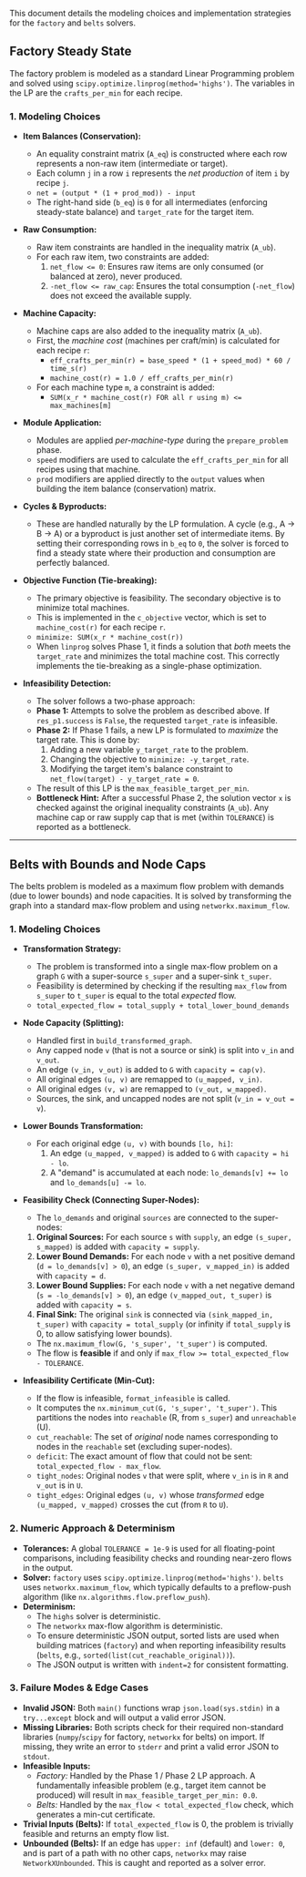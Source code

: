 This document details the modeling choices and implementation strategies for the `factory` and `belts` solvers.

## Factory Steady State

The factory problem is modeled as a standard Linear Programming problem and solved using `scipy.optimize.linprog(method='highs')`. The variables in the LP are the `crafts_per_min` for each recipe.

### 1. Modeling Choices

* **Item Balances (Conservation):**
    * An equality constraint matrix (`A_eq`) is constructed where each row represents a non-raw item (intermediate or target).
    * Each column `j` in a row `i` represents the *net production* of item `i` by recipe `j`.
    * `net = (output * (1 + prod_mod)) - input`
    * The right-hand side (`b_eq`) is `0` for all intermediates (enforcing steady-state balance) and `target_rate` for the target item.

* **Raw Consumption:**
    * Raw item constraints are handled in the inequality matrix (`A_ub`).
    * For each raw item, two constraints are added:
        1.  `net_flow <= 0`: Ensures raw items are only consumed (or balanced at zero), never produced.
        2.  `-net_flow <= raw_cap`: Ensures the total consumption (`-net_flow`) does not exceed the available supply.

* **Machine Capacity:**
    * Machine caps are also added to the inequality matrix (`A_ub`).
    * First, the *machine cost* (machines per craft/min) is calculated for each recipe `r`:
        * `eff_crafts_per_min(r) = base_speed * (1 + speed_mod) * 60 / time_s(r)`
        * `machine_cost(r) = 1.0 / eff_crafts_per_min(r)`
    * For each machine type `m`, a constraint is added:
        * `SUM(x_r * machine_cost(r) FOR all r using m) <= max_machines[m]`

* **Module Application:**
    * Modules are applied *per-machine-type* during the `prepare_problem` phase.
    * `speed` modifiers are used to calculate the `eff_crafts_per_min` for all recipes using that machine.
    * `prod` modifiers are applied directly to the `output` values when building the item balance (conservation) matrix.

* **Cycles & Byproducts:**
    * These are handled naturally by the LP formulation. A cycle (e.g., A -> B -> A) or a byproduct is just another set of intermediate items. By setting their corresponding rows in `b_eq` to `0`, the solver is forced to find a steady state where their production and consumption are perfectly balanced.

* **Objective Function (Tie-breaking):**
    * The primary objective is feasibility. The secondary objective is to minimize total machines.
    * This is implemented in the `c_objective` vector, which is set to `machine_cost(r)` for each recipe `r`.
    * `minimize: SUM(x_r * machine_cost(r))`
    * When `linprog` solves Phase 1, it finds a solution that *both* meets the `target_rate` and minimizes the total machine cost. This correctly implements the tie-breaking as a single-phase optimization.

* **Infeasibility Detection:**
    * The solver follows a two-phase approach:
    * **Phase 1:** Attempts to solve the problem as described above. If `res_p1.success` is `False`, the requested `target_rate` is infeasible.
    * **Phase 2:** If Phase 1 fails, a new LP is formulated to *maximize* the target rate. This is done by:
        1.  Adding a new variable `y_target_rate` to the problem.
        2.  Changing the objective to `minimize: -y_target_rate`.
        3.  Modifying the target item's balance constraint to `net_flow(target) - y_target_rate = 0`.
    * The result of this LP is the `max_feasible_target_per_min`.
    * **Bottleneck Hint:** After a successful Phase 2, the solution vector `x` is checked against the original inequality constraints (`A_ub`). Any machine cap or raw supply cap that is met (within `TOLERANCE`) is reported as a bottleneck.

---

## Belts with Bounds and Node Caps

The belts problem is modeled as a maximum flow problem with demands (due to lower bounds) and node capacities. It is solved by transforming the graph into a standard max-flow problem and using `networkx.maximum_flow`.

### 1. Modeling Choices

* **Transformation Strategy:**
    * The problem is transformed into a single max-flow problem on a graph `G` with a super-source `s_super` and a super-sink `t_super`.
    * Feasibility is determined by checking if the resulting `max_flow` from `s_super` to `t_super` is equal to the total *expected* flow.
    * `total_expected_flow = total_supply + total_lower_bound_demands`

* **Node Capacity (Splitting):**
    * Handled first in `build_transformed_graph`.
    * Any capped node `v` (that is not a source or sink) is split into `v_in` and `v_out`.
    * An edge `(v_in, v_out)` is added to `G` with `capacity = cap(v)`.
    * All original edges `(u, v)` are remapped to `(u_mapped, v_in)`.
    * All original edges `(v, w)` are remapped to `(v_out, w_mapped)`.
    * Sources, the sink, and uncapped nodes are not split (`v_in = v_out = v`).

* **Lower Bounds Transformation:**
    * For each original edge `(u, v)` with bounds `[lo, hi]`:
        1.  An edge `(u_mapped, v_mapped)` is added to `G` with `capacity = hi - lo`.
        2.  A "demand" is accumulated at each node: `lo_demands[v] += lo` and `lo_demands[u] -= lo`.

* **Feasibility Check (Connecting Super-Nodes):**
    * The `lo_demands` and original `sources` are connected to the super-nodes:
    1.  **Original Sources:** For each source `s` with `supply`, an edge `(s_super, s_mapped)` is added with `capacity = supply`.
    2.  **Lower Bound Demands:** For each node `v` with a net positive demand (`d = lo_demands[v] > 0`), an edge `(s_super, v_mapped_in)` is added with `capacity = d`.
    3.  **Lower Bound Supplies:** For each node `v` with a net negative demand (`s = -lo_demands[v] > 0`), an edge `(v_mapped_out, t_super)` is added with `capacity = s`.
    4.  **Final Sink:** The original `sink` is connected via `(sink_mapped_in, t_super)` with `capacity = total_supply` (or infinity if `total_supply` is 0, to allow satisfying lower bounds).
    * The `nx.maximum_flow(G, 's_super', 't_super')` is computed.
    * The flow is **feasible** if and only if `max_flow >= total_expected_flow - TOLERANCE`.

* **Infeasibility Certificate (Min-Cut):**
    * If the flow is infeasible, `format_infeasible` is called.
    * It computes the `nx.minimum_cut(G, 's_super', 't_super')`. This partitions the nodes into `reachable` (R, from `s_super`) and `unreachable` (U).
    * `cut_reachable`: The set of *original* node names corresponding to nodes in the `reachable` set (excluding super-nodes).
    * `deficit`: The exact amount of flow that could not be sent: `total_expected_flow - max_flow`.
    * `tight_nodes`: Original nodes `v` that were split, where `v_in` is in `R` and `v_out` is in `U`.
    * `tight_edges`: Original edges `(u, v)` whose *transformed* edge `(u_mapped, v_mapped)` crosses the cut (from `R` to `U`).

### 2. Numeric Approach & Determinism

* **Tolerances:** A global `TOLERANCE = 1e-9` is used for all floating-point comparisons, including feasibility checks and rounding near-zero flows in the output.
* **Solver:** `factory` uses `scipy.optimize.linprog(method='highs')`. `belts` uses `networkx.maximum_flow`, which typically defaults to a preflow-push algorithm (like `nx.algorithms.flow.preflow_push`).
* **Determinism:**
    * The `highs` solver is deterministic.
    * The `networkx` max-flow algorithm is deterministic.
    * To ensure deterministic JSON output, sorted lists are used when building matrices (`factory`) and when reporting infeasibility results (`belts`, e.g., `sorted(list(cut_reachable_original))`).
    * The JSON output is written with `indent=2` for consistent formatting.

### 3. Failure Modes & Edge Cases

* **Invalid JSON:** Both `main()` functions wrap `json.load(sys.stdin)` in a `try...except` block and will output a valid error JSON.
* **Missing Libraries:** Both scripts check for their required non-standard libraries (`numpy`/`scipy` for factory, `networkx` for belts) on import. If missing, they write an error to `stderr` and print a valid error JSON to `stdout`.
* **Infeasible Inputs:**
    * *Factory:* Handled by the Phase 1 / Phase 2 LP approach. A fundamentally infeasible problem (e.g., target item cannot be produced) will result in `max_feasible_target_per_min: 0.0`.
    * *Belts:* Handled by the `max_flow < total_expected_flow` check, which generates a min-cut certificate.
* **Trivial Inputs (Belts):** If `total_expected_flow` is 0, the problem is trivially feasible and returns an empty flow list.
* **Unbounded (Belts):** If an edge has `upper: inf` (default) and `lower: 0`, and is part of a path with no other caps, `networkx` may raise `NetworkXUnbounded`. This is caught and reported as a solver error.